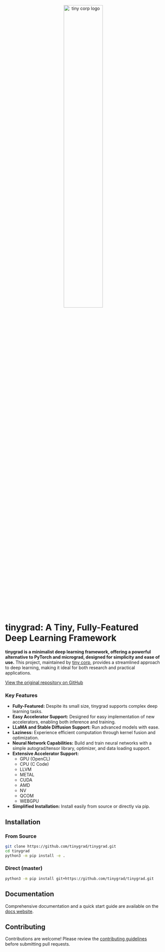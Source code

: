 <div align="center">

<picture>
  <source media="(prefers-color-scheme: light)" srcset="/docs/logo_tiny_light.svg">
  <img alt="tiny corp logo" src="/docs/logo_tiny_dark.svg" width="50%" height="50%">
</picture>

</div>

# tinygrad: A Tiny, Fully-Featured Deep Learning Framework

**tinygrad is a minimalist deep learning framework, offering a powerful alternative to PyTorch and micrograd, designed for simplicity and ease of use.** This project, maintained by [tiny corp](https://tinygrad.org/), provides a streamlined approach to deep learning, making it ideal for both research and practical applications.

[View the original repository on GitHub](https://github.com/tinygrad/tinygrad)

### Key Features

*   **Fully-Featured:** Despite its small size, tinygrad supports complex deep learning tasks.
*   **Easy Accelerator Support:** Designed for easy implementation of new accelerators, enabling both inference and training.
*   **LLaMA and Stable Diffusion Support:** Run advanced models with ease.
*   **Laziness:** Experience efficient computation through kernel fusion and optimization.
*   **Neural Network Capabilities:** Build and train neural networks with a simple autograd/tensor library, optimizer, and data loading support.
*   **Extensive Accelerator Support:**
    *   GPU (OpenCL)
    *   CPU (C Code)
    *   LLVM
    *   METAL
    *   CUDA
    *   AMD
    *   NV
    *   QCOM
    *   WEBGPU
*   **Simplified Installation:** Install easily from source or directly via pip.

## Installation

### From Source

```bash
git clone https://github.com/tinygrad/tinygrad.git
cd tinygrad
python3 -m pip install -e .
```

### Direct (master)

```bash
python3 -m pip install git+https://github.com/tinygrad/tinygrad.git
```

## Documentation

Comprehensive documentation and a quick start guide are available on the [docs website](https://docs.tinygrad.org/).

## Contributing

Contributions are welcome! Please review the [contributing guidelines](https://github.com/tinygrad/tinygrad#contributing) before submitting pull requests.